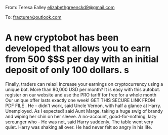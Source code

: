 From: Teresa Ealley <elizabethgreenckd9@gmail.com>

To: fracturer@outlook.com

# A new cryptobot has been developed that allows you to earn from 500 $$$ per day with an initial deposit of only 100 dollars. s
Finally, traders can relax!
Increase your earnings on cryptocurrency using a unique bot. More than 80,000 USD per month? It is easy with this autobot. 
register on our website and use the PRO tariff for free for a whole month Our unique offer lasts exactly one week!
GET THIS SECURE LINK FROM PDF FILE
  .
He - didn't work, said Uncle Vernon, with half a glance at Harry. Unemployed. As I expected! said Aunt Marge, taking a huge swig of brandy and wiping her chin on her sleeve. A no-account, good-for-nothing, lazy scrounger who - He was not, said Harry suddenly. The table went very quiet. Harry was shaking all over. He had never felt so angry in his life.
